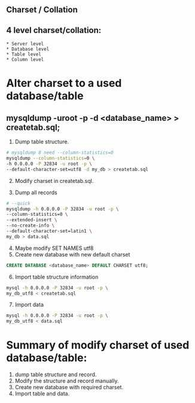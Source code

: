 ## Charset / Collation
## 4 level charset/collation:
    * Server level
    * Database level
    * Table level
    * Column level
# Alter charset to a used database/table
## mysqldump -uroot -p -d <database_name> > createtab.sql;

1. Dump table structure.
```bash
# mysqldump 8 need --column-statistics=0
mysqldump --column-statistics=0 \
-h 0.0.0.0 -P 32834 -u root -p \
--default-character-set=utf8 -d my_db > createtab.sql
```
2. Modify charset in createtab.sql.

3. Dump all records
```bash
# --quick 
mysqldump -h 0.0.0.0 -P 32834 -u root -p \
--column-statistics=0 \
--extended-insert \
--no-create-info \
--default-character-set=latin1 \
my_db > data.sql
```
4. Maybe modify SET NAMES utf8
5. Create new database with new default charset
```sql
CREATE DATABASE <database_name> DEFAULT CHARSET utf8;
```
6. Import table structure information
```bash
mysql -h 0.0.0.0 -P 32834 -u root -p \
my_db_utf8 < createtab.sql
```
7. Import data
```bash
mysql -h 0.0.0.0 -P 32834 -u root -p \
my_db_utf8 < data.sql
```

# Summary of modify charset of used database/table:
1. dump table structure and record.
2. Modify the structure and record manually.
3. Create new database with required charset.
4. Import table and data.

